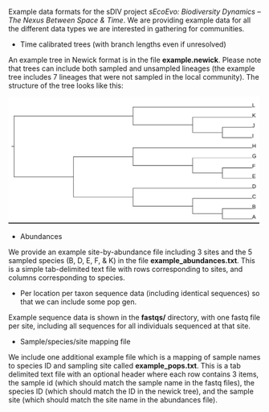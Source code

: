 Example data formats for the sDIV project *sEcoEvo: Biodiversity Dynamics – The Nexus Between Space & Time*. We are providing example data for all the different data types we are interested in gathering for communities.

* Time calibrated trees (with branch lengths even if unresolved)

An example tree in Newick format is in the file **example.newick**. Please note that trees can include both sampled and unsampled lineages (the example tree includes 7 lineages that were not sampled in the local community). The structure of the tree looks like this:

 <img src="https://github.com/continuousity/example_data/blob/master/example_tree.jpeg" width="500">


* Abundances 

We provide an example site-by-abundance file including 3 sites and the 5 sampled species (B, D, E, F, & K) in the file **example_abundances.txt**. This is a simple tab-delimited text file with rows corresponding to sites, and columns corresponding to species.

* Per location per taxon sequence data (including identical sequences) so that we can include some pop gen. 

Example sequence data is shown in the **fastqs/** directory, with one fastq file per site, including all sequences for all individuals sequenced at that site.

* Sample/species/site mapping file

We include one additional example file which is a mapping of sample names to species ID and sampling site called **example_pops.txt**. This is a tab delimited text file with an optional header where each row contains 3 items, the sample id (which should match the sample name in the fastq files), the species ID (which should match the ID in the newick tree), and the sample site (which should match the site name in the abundances file).


